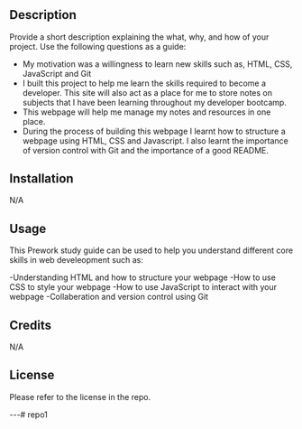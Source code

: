 # <Prework Study Guide Webpage>

## Description

Provide a short description explaining the what, why, and how of your project. Use the following questions as a guide:

- My motivation was a willingness to learn new skills such as, HTML, CSS, JavaScript and Git
- I built this project to help me learn the skills required to become a developer. This site will also act as a place for me to store notes on subjects that I have been learning throughout my developer bootcamp.
- This webpage will help me manage my notes and resources in one place.
- During the process of building this webpage I learnt how to structure a webpage using HTML, CSS and Javascript. I also learnt the importance of version control with Git and the importance of a good README.

## Installation

N/A

## Usage

This Prework study guide can be used to help you understand different core skills in web develeopment such as:

-Understanding HTML and how to structure your webpage
-How to use CSS to style your webpage
-How to use JavaScript to interact with your webpage
-Collaberation and version control using Git

## Credits

N/A

## License

Please refer to the license in the repo.

---# repo1
